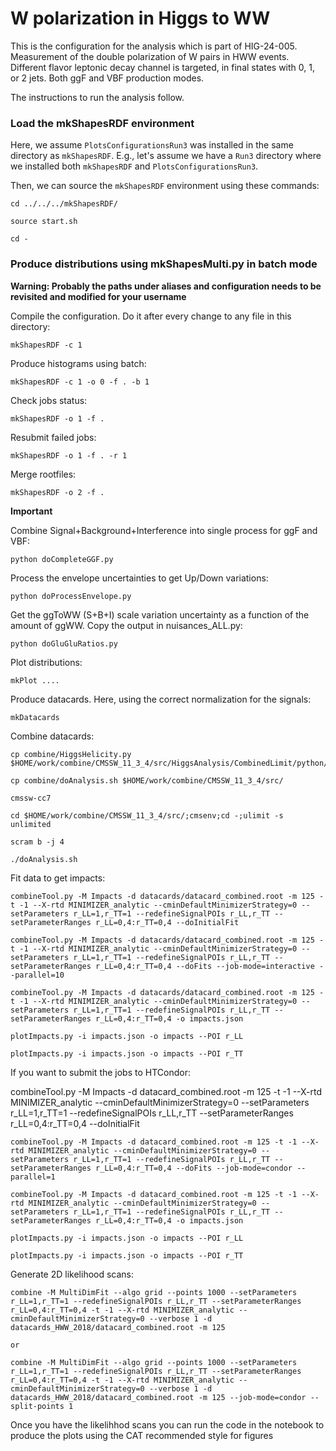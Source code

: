 # W polarization in Higgs to WW

This is the configuration for the analysis which is part of HIG-24-005. Measurement of the double polarization of W pairs in HWW events. Different flavor leptonic decay channel is targeted, in final states with 0, 1, or 2 jets. Both ggF and VBF production modes.

The instructions to run the analysis follow.

### Load the mkShapesRDF environment

Here, we assume `PlotsConfigurationsRun3` was installed in the same directory as `mkShapesRDF`. E.g., let's assume we have a `Run3` directory where we installed both `mkShapesRDF` and `PlotsConfigurationsRun3`.

Then, we can source the `mkShapesRDF` environment using these commands:

    cd ../../../mkShapesRDF/

    source start.sh

    cd -

### Produce distributions using mkShapesMulti.py in batch mode

**Warning: Probably the paths under aliases and configuration needs to be revisited and modified for your username**

Compile the configuration. Do it after every change to any file in this directory:

    mkShapesRDF -c 1

Produce histograms using batch:

    mkShapesRDF -c 1 -o 0 -f . -b 1

Check jobs status:

    mkShapesRDF -o 1 -f .

Resubmit failed jobs:

    mkShapesRDF -o 1 -f . -r 1		 		

Merge rootfiles:

    mkShapesRDF -o 2 -f .

**Important**

Combine Signal+Background+Interference into single process for ggF and VBF:

    python doCompleteGGF.py

Process the envelope uncertainties to get Up/Down variations:

    python doProcessEnvelope.py

Get the ggToWW (S+B+I) scale variation uncertainty as a function of the amount of ggWW. Copy the output in nuisances_ALL.py:

    python doGluGluRatios.py


Plot distributions:

    mkPlot ....

Produce datacards. Here, using the correct normalization for the signals:

    mkDatacards

Combine datacards:

    cp combine/HiggsHelicity.py $HOME/work/combine/CMSSW_11_3_4/src/HiggsAnalysis/CombinedLimit/python/

    cp combine/doAnalysis.sh $HOME/work/combine/CMSSW_11_3_4/src/

    cmssw-cc7

    cd $HOME/work/combine/CMSSW_11_3_4/src/;cmsenv;cd -;ulimit -s unlimited

    scram b -j 4

    ./doAnalysis.sh

Fit data to get impacts:

    combineTool.py -M Impacts -d datacards/datacard_combined.root -m 125 -t -1 --X-rtd MINIMIZER_analytic --cminDefaultMinimizerStrategy=0 --setParameters r_LL=1,r_TT=1 --redefineSignalPOIs r_LL,r_TT --setParameterRanges r_LL=0,4:r_TT=0,4 --doInitialFit

    combineTool.py -M Impacts -d datacards/datacard_combined.root -m 125 -t -1 --X-rtd MINIMIZER_analytic --cminDefaultMinimizerStrategy=0 --setParameters r_LL=1,r_TT=1 --redefineSignalPOIs r_LL,r_TT --setParameterRanges r_LL=0,4:r_TT=0,4 --doFits --job-mode=interactive --parallel=10

    combineTool.py -M Impacts -d datacards/datacard_combined.root -m 125 -t -1 --X-rtd MINIMIZER_analytic --cminDefaultMinimizerStrategy=0 --setParameters r_LL=1,r_TT=1 --redefineSignalPOIs r_LL,r_TT --setParameterRanges r_LL=0,4:r_TT=0,4 -o impacts.json

    plotImpacts.py -i impacts.json -o impacts --POI r_LL

    plotImpacts.py -i impacts.json -o impacts --POI r_TT

If you want to submit the jobs to HTCondor:

   combineTool.py -M Impacts -d datacard_combined.root -m 125 -t -1 --X-rtd MINIMIZER_analytic --cminDefaultMinimizerStrategy=0 --setParameters r_LL=1,r_TT=1 --redefineSignalPOIs r_LL,r_TT --setParameterRanges r_LL=0,4:r_TT=0,4 --doInitialFit

    combineTool.py -M Impacts -d datacard_combined.root -m 125 -t -1 --X-rtd MINIMIZER_analytic --cminDefaultMinimizerStrategy=0 --setParameters r_LL=1,r_TT=1 --redefineSignalPOIs r_LL,r_TT --setParameterRanges r_LL=0,4:r_TT=0,4 --doFits --job-mode=condor --parallel=1

    combineTool.py -M Impacts -d datacard_combined.root -m 125 -t -1 --X-rtd MINIMIZER_analytic --cminDefaultMinimizerStrategy=0 --setParameters r_LL=1,r_TT=1 --redefineSignalPOIs r_LL,r_TT --setParameterRanges r_LL=0,4:r_TT=0,4 -o impacts.json

    plotImpacts.py -i impacts.json -o impacts --POI r_LL

    plotImpacts.py -i impacts.json -o impacts --POI r_TT

Generate 2D likelihood scans:

    combine -M MultiDimFit --algo grid --points 1000 --setParameters r_LL=1,r_TT=1 --redefineSignalPOIs r_LL,r_TT --setParameterRanges r_LL=0,4:r_TT=0,4 -t -1 --X-rtd MINIMIZER_analytic --cminDefaultMinimizerStrategy=0 --verbose 1 -d datacards_HWW_2018/datacard_combined.root -m 125

    or

    combine -M MultiDimFit --algo grid --points 1000 --setParameters r_LL=1,r_TT=1 --redefineSignalPOIs r_LL,r_TT --setParameterRanges r_LL=0,4:r_TT=0,4 -t -1 --X-rtd MINIMIZER_analytic --cminDefaultMinimizerStrategy=0 --verbose 1 -d datacards_HWW_2018/datacard_combined.root -m 125 --job-mode=condor --split-points 1


Once you have the likelihhod scans you can run the code in the notebook to produce the plots using the CAT recommended style for figures 




